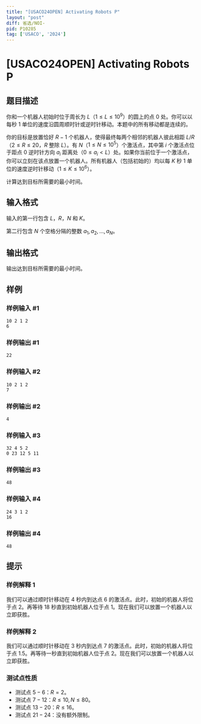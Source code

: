 ```yaml
---
title: "[USACO24OPEN] Activating Robots P"
layout: "post"
diff: 省选/NOI-
pid: P10285
tag: ['USACO', '2024']
---
```

# [USACO24OPEN] Activating Robots P
## 题目描述

你和一个机器人初始时位于周长为 $L$（$1\le L\le 10^9$）的圆上的点 $0$ 处。你可以以每秒 $1$ 
单位的速度沿圆周顺时针或逆时针移动。本题中的所有移动都是连续的。

你的目标是放置恰好 $R-1$ 个机器人，使得最终每两个相邻的机器人彼此相距 $L/R$（$2\le R\le 20$，$R$ 整除 $L$）。有 $N$（$1\le N\le 10^5$）个激活点，其中第 $i$ 个激活点位于距点 $0$ 逆时针方向 $a_i$ 距离处（$0\le a_i<L$）处。如果你当前位于一个激活点，你可以立刻在该点放置一个机器人。所有机器人（包括初始的）均以每 $K$ 秒 $1$ 单位的速度逆时针移动（$1\le K\le 10^6$）。

计算达到目标所需要的最小时间。 
## 输入格式

输入的第一行包含 $L$，$R$，$N$ 和 $K$。

第二行包含 $N$ 个空格分隔的整数 $a_1,a_2,\ldots,a_N$。 
## 输出格式

 输出达到目标所需要的最小时间。
## 样例

### 样例输入 #1
```
10 2 1 2
6
```
### 样例输出 #1
```
22
```
### 样例输入 #2
```
10 2 1 2
7
```
### 样例输出 #2
```
4
```
### 样例输入 #3
```
32 4 5 2
0 23 12 5 11
```
### 样例输出 #3
```
48
```
### 样例输入 #4
```
24 3 1 2
16
```
### 样例输出 #4
```
48
```
## 提示

### 样例解释 1

我们可以通过顺时针移动在 $4$ 秒内到达点 $6$ 的激活点。此时，初始的机器人将位于点 $2$。再等待 $18$ 秒直到初始机器人位于点 $1$。现在我们可以放置一个机器人以立即获胜。 

### 样例解释 2

我们可以通过顺时针移动在 $3$ 秒内到达点 $7$ 的激活点。此时，初始的机器人将位于点 $1.5$。再等待一秒直到初始机器人位于点 $2$。现在我们可以放置一个机器人以立即获胜。 

### 测试点性质

- 测试点 $5-6$：$R=2$。
- 测试点 $7-12$：$R\le 10,N\le 80$。
- 测试点 $13-20$：$R\le 16$。
- 测试点 $21-24$：没有额外限制。
